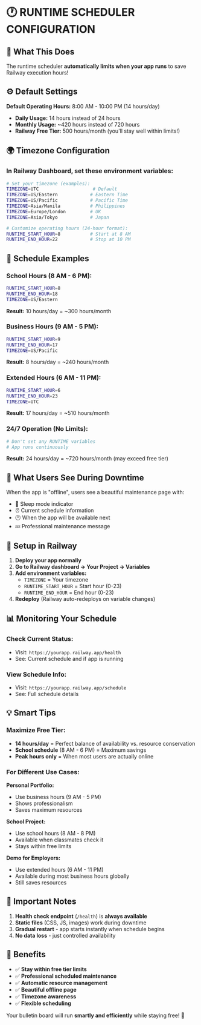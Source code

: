 # 🕐 RUNTIME SCHEDULER CONFIGURATION

## 🎯 What This Does

The runtime scheduler **automatically limits when your app runs** to save Railway execution hours!

## ⚙️ Default Settings

**Default Operating Hours:** 8:00 AM - 10:00 PM (14 hours/day)
- **Daily Usage:** 14 hours instead of 24 hours
- **Monthly Usage:** ~420 hours instead of 720 hours
- **Railway Free Tier:** 500 hours/month (you'll stay well within limits!)

## 🌍 Timezone Configuration

### In Railway Dashboard, set these environment variables:

```bash
# Set your timezone (examples):
TIMEZONE=UTC                    # Default
TIMEZONE=US/Eastern            # Eastern Time
TIMEZONE=US/Pacific            # Pacific Time  
TIMEZONE=Asia/Manila           # Philippines
TIMEZONE=Europe/London         # UK
TIMEZONE=Asia/Tokyo            # Japan

# Customize operating hours (24-hour format):
RUNTIME_START_HOUR=8           # Start at 8 AM
RUNTIME_END_HOUR=22            # Stop at 10 PM
```

## 📅 Schedule Examples

### **School Hours (8 AM - 6 PM):**
```bash
RUNTIME_START_HOUR=8
RUNTIME_END_HOUR=18
TIMEZONE=US/Eastern
```
**Result:** 10 hours/day = ~300 hours/month

### **Business Hours (9 AM - 5 PM):**
```bash
RUNTIME_START_HOUR=9
RUNTIME_END_HOUR=17
TIMEZONE=US/Pacific
```
**Result:** 8 hours/day = ~240 hours/month

### **Extended Hours (6 AM - 11 PM):**
```bash
RUNTIME_START_HOUR=6
RUNTIME_END_HOUR=23
TIMEZONE=UTC
```
**Result:** 17 hours/day = ~510 hours/month

### **24/7 Operation (No Limits):**
```bash
# Don't set any RUNTIME variables
# App runs continuously
```
**Result:** 24 hours/day = ~720 hours/month (may exceed free tier)

## 🎨 What Users See During Downtime

When the app is "offline", users see a beautiful maintenance page with:
- 🌙 Sleep mode indicator
- ⏰ Current schedule information
- 🕐 When the app will be available next
- 💤 Professional maintenance message

## 🔧 Setup in Railway

1. **Deploy your app normally**
2. **Go to Railway dashboard → Your Project → Variables**
3. **Add environment variables:**
   - `TIMEZONE` = Your timezone
   - `RUNTIME_START_HOUR` = Start hour (0-23)
   - `RUNTIME_END_HOUR` = End hour (0-23)
4. **Redeploy** (Railway auto-redeploys on variable changes)

## 📊 Monitoring Your Schedule

### Check Current Status:
- Visit: `https://yourapp.railway.app/health`
- See: Current schedule and if app is running

### View Schedule Info:
- Visit: `https://yourapp.railway.app/schedule`
- See: Full schedule details

## 💡 Smart Tips

### **Maximize Free Tier:**
- **14 hours/day** = Perfect balance of availability vs. resource conservation
- **School schedule** (8 AM - 6 PM) = Maximum savings
- **Peak hours only** = When most users are actually online

### **For Different Use Cases:**

**Personal Portfolio:**
- Use business hours (9 AM - 5 PM)
- Shows professionalism
- Saves maximum resources

**School Project:**
- Use school hours (8 AM - 8 PM)
- Available when classmates check it
- Stays within free limits

**Demo for Employers:**
- Use extended hours (6 AM - 11 PM)
- Available during most business hours globally
- Still saves resources

## 🚨 Important Notes

1. **Health check endpoint** (`/health`) is **always available**
2. **Static files** (CSS, JS, images) work during downtime
3. **Gradual restart** - app starts instantly when schedule begins
4. **No data loss** - just controlled availability

## 🎯 Benefits

- ✅ **Stay within free tier limits**
- ✅ **Professional scheduled maintenance**
- ✅ **Automatic resource management**
- ✅ **Beautiful offline page**
- ✅ **Timezone awareness**
- ✅ **Flexible scheduling**

Your bulletin board will run **smartly and efficiently** while staying free! 🎉
